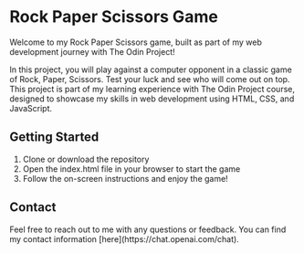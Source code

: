 <h1>Rock Paper Scissors Game</h1>

Welcome to my Rock Paper Scissors game, built as part of my web development journey with The Odin Project!

In this project, you will play against a computer opponent in a classic game of Rock, Paper, Scissors. Test your luck and see who will come out on top. This project is part of my learning experience with The Odin Project course, designed to showcase my skills in web development using HTML, CSS, and JavaScript.

<h2>Getting Started</h2>

1. Clone or download the repository
2. Open the index.html file in your browser to start the game
3. Follow the on-screen instructions and enjoy the game!

<h2>Contact</h2>
Feel free to reach out to me with any questions or feedback. You can find my contact information
[here](https://chat.openai.com/chat).
